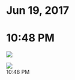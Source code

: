 # Jun 19, 2017

# 10:48 PM

![](attachments/-Hrxn-u5LFD83QUJr23su8a.jpg)

![](attachments/-l3jqUJifl95Abm5FZ9Deww.jpg)  
10:48 PM
